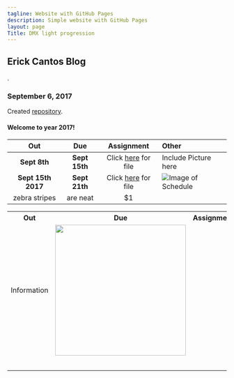 ```yaml
---
tagline: Website with GitHub Pages
description: Simple website with GitHub Pages
layout: page
Title: DMX light progression 
---
```



Erick Cantos Blog
-------------

.

### September 6, 2017

Created [repository](https://github.com/six0four/StudentSenseHat).

#### Welcome to year 2017!

| Out           | Due           | Assignment                                | Other                                           |
| :------------:|:-------------:| :----------------------------------------:|:------------------------------------------------|
| **Sept 8th**| **Sept 15th** | Click [here](https://github.com/ErickCantos13/SensorEffector/blob/master/documentation/ProposalContentStudentNameRev02.pdf) for file | Include Picture here |
| **Sept 15th 2017**| **Sept 21th** | Click [here](https://github.com/ErickCantos13/SensorEffector/blob/master/ErickCantosHardwareProject.gan) for file | ![Image of Schedule](https://raw.githubusercontent.com/ErickCantos13/SensorEffector/master/Images/gantChart.JPG)|
| zebra stripes | are neat      |    $1 | |


<table>
  <tr>
    <th>Out</th>
    <th>Due</th>
    <th>Assignment</th>
    <th>Other</th>
  </tr>
  <tr>
    <td>Information</td>
    <td ><img src="https://raw.githubusercontent.com/ErickCantos13/SensorEffector/master/Images/gantChart.JPG" width="300"></td>
    <td></td>
    <td></td>
  </tr>
  <tr>
    <td ></td>
    <td ></td>
    <td ></td>
    <td ></td>
  </tr>
  <tr>
    <td ></td>
    <td ></td>
    <td ></td>
    <td ></td>
  </tr>
  <tr>
    <td ></td>
    <td ></td>
    <td ></td>
    <td ></td>
  </tr>
  <tr>
    <td ></td>
    <td ></td>
    <td ></td>
    <td ></td>
  </tr>
  <tr>
    <td ></td>
    <td ></td>
    <td ></td>
    <td ></td>
  </tr>
</table>
